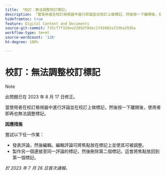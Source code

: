 ```yaml
---
title: 「校訂：無法調整校訂標記」
description: 「當使用者在校訂檢視器中進行評論並在校訂上做標記，然後按一下離開後，使用者即再也無法調整標記。」
hidefromtoc: true
feature: Digital Content and Documents
source-git-commit: 735cf7f328ee2205df8dec1f41682a72dba2926a
workflow-type: tm+mt
source-wordcount: '126'
ht-degree: 100%

---
```



# 校訂：無法調整校訂標記

<!--WF and WFP TOCs-->

>[!NOTE]
>
>此問題已在 2023 年 8 月 17 日修正。

當使用者在校訂檢視器中進行評論並在校訂上做標記，然後按一下離開後，使用者即再也無法調整標記。

**因應措施**

嘗試以下任一作業：

* 發表評論，然後編輯。編輯評論可將焦點放在標記上並使其可被調整。
* 製作另一個連接至同一評論的標記，然後刪除第二個標記。這會將焦點放回到第一個標記。

_於 2023 年 7 月 26 日首次通報。_

